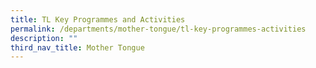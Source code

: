 ```yaml
---
title: TL Key Programmes and Activities
permalink: /departments/mother-tongue/tl-key-programmes-activities
description: ""
third_nav_title: Mother Tongue
---
```

